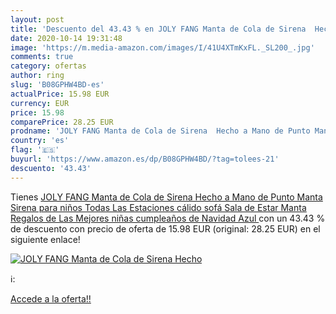 ```yaml
---
layout: post
title: 'Descuento del 43.43 % en JOLY FANG Manta de Cola de Sirena  Hecho'
date: 2020-10-14 19:31:48
image: 'https://m.media-amazon.com/images/I/41U4XTmKxFL._SL200_.jpg'
comments: true
category: ofertas
author: ring
slug: 'B08GPHW4BD-es'
actualPrice: 15.98 EUR
currency: EUR
price: 15.98
comparePrice: 28.25 EUR
prodname: 'JOLY FANG Manta de Cola de Sirena  Hecho a Mano de Punto Manta Sirena para niños  Todas Las Estaciones cálido sofá Sala de Estar Manta  Regalos de Las Mejores niñas cumpleaños de Navidad  Azul '
country: 'es'
flag: '🇪🇸'
buyurl: 'https://www.amazon.es/dp/B08GPHW4BD/?tag=tolees-21'
descuento: '43.43'
---
```


Tienes [JOLY FANG Manta de Cola de Sirena  Hecho a Mano de Punto Manta Sirena para niños  Todas Las Estaciones cálido sofá Sala de Estar Manta  Regalos de Las Mejores niñas cumpleaños de Navidad  Azul ](https://www.amazon.es/dp/B08GPHW4BD/?tag=tolees-21) con un 43.43 % de descuento con precio de oferta de 15.98 EUR (original: 28.25 EUR) en el siguiente enlace!

[![JOLY FANG Manta de Cola de Sirena  Hecho](https://m.media-amazon.com/images/I/41U4XTmKxFL._SL200_.jpg)](https://www.amazon.es/dp/B08GPHW4BD/?tag=tolees-21)

ℹ️:


[Accede a la oferta!!](https://www.amazon.es/dp/B08GPHW4BD/?tag=tolees-21)
